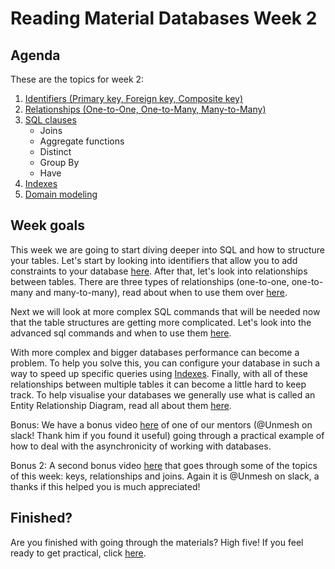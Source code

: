 # Reading Material Databases Week 2

## Agenda

These are the topics for week 2:

1. [Identifiers (Primary key, Foreign key, Composite key)](https://hackyourfuture.github.io/study/#/databases/sql/identifiers)
2. [Relationships (One-to-One, One-to-Many, Many-to-Many)](https://hackyourfuture.github.io/study/#/databases/sql/relationships)
3. [SQL clauses](https://hackyourfuture.github.io/study/#/databases/sql/advanced-sql)
   - Joins
   - Aggregate functions
   - Distinct
   - Group By
   - Have
4. [Indexes](https://hackyourfuture.github.io/study/#/databases/sql/indexes)
5. [Domain modeling](https://hackyourfuture.github.io/study/#/databases/sql/domain-modeling)

## Week goals

This week we are going to start diving deeper into SQL and how to structure your tables. Let's start by looking into identifiers that allow you to add constraints to your database [here](https://hackyourfuture.github.io/study/#/databases/sql/identifiers). After that, let's look into relationships between tables. There are three types of relationships (one-to-one, one-to-many and many-to-many), read about when to use them over [here](https://hackyourfuture.github.io/study/#/databases/sql/relationships).

Next we will look at more complex SQL commands that will be needed now that the table structures are getting more complicated. Let's look into the advanced sql commands and when to use them [here](https://hackyourfuture.github.io/study/#/databases/sql/advanced-sql).

With more complex and bigger databases performance can become a problem. To help you solve this, you can configure your database in such a way to speed up specific queries using [Indexes](https://hackyourfuture.github.io/study/#/databases/sql/indexes). Finally, with all of these relationships between multiple tables it can become a little hard to keep track. To help visualise your databases we generally use what is called an Entity Relationship Diagram, read all about them [here](https://hackyourfuture.github.io/study/#/databases/sql/domain-modeling).

Bonus: We have a bonus video [here](https://www.youtube.com/watch?v=8yIuyUum3XU) of one of our mentors (@Unmesh on slack! Thank him if you found it useful) going through a practical example of how to deal with the asynchronicity of working with databases.

Bonus 2: A second bonus video [here](https://www.youtube.com/watch?v=H08wAwrWEec) that goes through some of the topics of this week: keys, relationships and joins. Again it is @Unmesh on slack, a thanks if this helped you is much appreciated!

## Finished?

Are you finished with going through the materials? High five! If you feel ready to get practical, click [here](./MAKEME.md).
